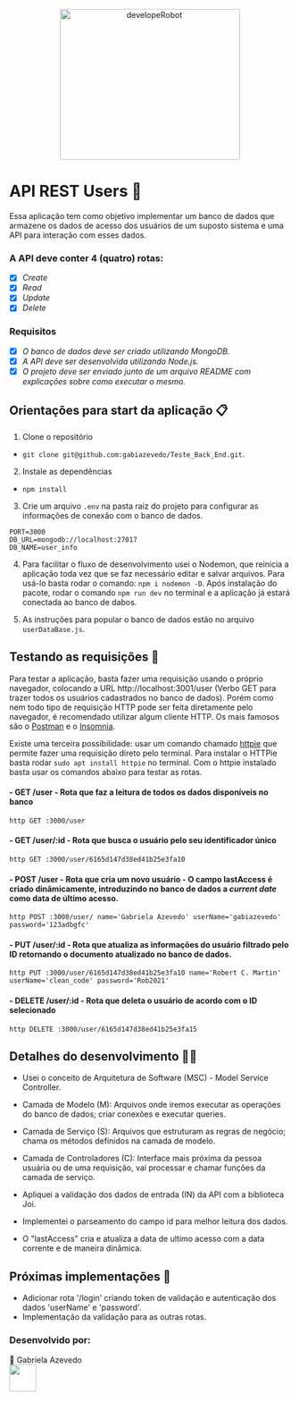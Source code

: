 <p align="center">
  <img align="" alt="developeRobot" src="https://github.com/gabiazevedo/Teste_Back_End/blob/main/User_Data_API/developeRobot.gif" height="270px" width="80%" />
</p>

# API REST Users 🚀

Essa aplicação tem como objetivo implementar um banco de dados que armazene os dados de acesso dos
usuários de um suposto sistema e uma API para interação com esses dados.</br>

### A API deve conter 4 (quatro) rotas:

- [x] _Create_
- [x] _Read_
- [x] _Update_
- [x] _Delete_

### Requisitos

- [x] _O banco de dados deve ser criado utilizando MongoDB._
- [x] _A API deve ser desenvolvida utilizando Node.js._
- [x] _O projeto deve ser enviado junto de um arquivo README com explicações sobre como
executar o mesmo._

## Orientações para start da aplicação 📋

1. Clone o repositório

- `git clone git@github.com:gabiazevedo/Teste_Back_End.git`.

2. Instale as dependências

- `npm install`

3. Crie um arquivo `.env` na pasta raiz do projeto para configurar as informações de conexão com o banco de dados.
```
PORT=3000
DB_URL=mongodb://localhost:27017
DB_NAME=user_info
```
4. Para facilitar o fluxo de desenvolvimento usei o Nodemon, que reinicia a aplicação toda vez que se faz necessário editar e salvar arquivos. Para usá-lo basta rodar o comando: `npm i nodemon -D`. Após instalação do pacote, rodar o comando `npm run dev` no terminal e a aplicação já estará conectada ao banco de dabos.

5. As instruções para popular o banco de dados estão no arquivo `userDataBase.js`.

## Testando as requisições 🔌

Para testar a aplicação, basta fazer uma requisição usando o próprio navegador, colocando a URL http://localhost:3001/user (Verbo GET para trazer todos os usuários cadastrados no banco de dados). Porém como nem todo tipo de requisição HTTP pode ser feita diretamente pelo navegador, é recomendado utilizar algum cliente HTTP. Os mais famosos são o [Postman](https://www.postman.com/) e o [Insomnia](https://insomnia.rest/).

Existe uma terceira possibilidade: usar um comando chamado [httpie](https://httpie.io/) que permite fazer uma requisição direto pelo terminal. Para instalar o HTTPie basta rodar `sudo apt install httpie` no terminal. Com o httpie instalado basta usar os comandos abaixo para testar as rotas.

#### - GET /user - Rota que faz a leitura de todos os dados disponíveis no banco

`http GET :3000/user`

#### - GET /user/:id - Rota que busca o usuário pelo seu identificador único

`http GET :3000/user/6165d147d38ed41b25e3fa10`

#### - POST /user - Rota que cria um novo usuário - O campo lastAccess é criado dinâmicamente, introduzindo no banco de dados a _current date_ como data de último acesso.

`http POST :3000/user/ name='Gabriela Azevedo' userName='gabiazevedo' password='123adbgfc'`

#### - PUT /user/:id - Rota que atualiza as informações do usuário filtrado pelo ID retornando o documento atualizado no banco de dados.

`http PUT :3000/user/6165d147d38ed41b25e3fa10 name='Robert C. Martin' userName='clean_code' password='Rob2021'`

#### - DELETE /user/:id - Rota que deleta o usuário de acordo com o ID selecionado

`http DELETE :3000/user/6165d147d38ed41b25e3fa15`

## Detalhes do desenvolvimento 👩‍💻

- Usei o conceito de Arquitetura de Software (MSC) - Model Service Controller.
 
 - Camada de Modelo (M): Arquivos onde iremos executar as operações do banco de dados; criar conexões e executar queries.
 - Camada de Serviço (S): Arquivos que estruturam as regras de negócio; chama os métodos definidos na camada de modelo.
 - Camada de Controladores (C): Interface mais próxima da pessoa usuária ou de uma requisição, vai processar e chamar funções da camada de serviço.

- Apliquei a validação dos dados de entrada (IN) da API com a biblioteca Joi.
- Implementei o parseamento do campo id para melhor leitura dos dados.
- O "lastAccess" cria e atualiza a data de ultimo acesso com a data corrente e de maneira dinâmica.

## Próximas implementações 💯

- Adicionar rota '/login' criando token de validação e autenticação dos dados 'userName' e 'password'.
- Implementação da validação para as outras rotas.

### Desenvolvido por:

💬 Gabriela Azevedo </br>
<a href="https://www.linkedin.com/in/gabiazevedoms/" target="_blank">
  <img src="https://cdn.icon-icons.com/icons2/2558/PNG/512/scribble_social_linkedin_logo_icon_153103.png" width="48px" height="48px">
</a>

